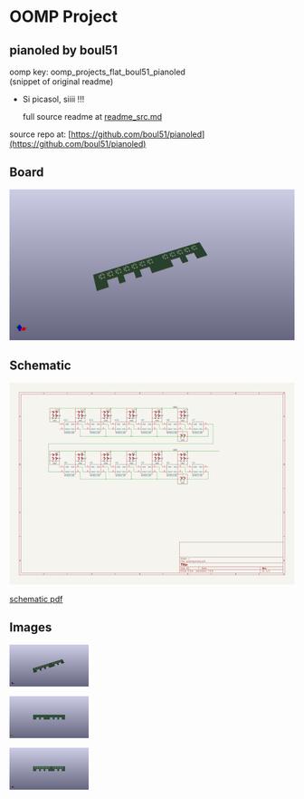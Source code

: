 # OOMP Project  
## pianoled  by boul51  
  
oomp key: oomp_projects_flat_boul51_pianoled  
(snippet of original readme)  
  
- Si picasol, siiii !!!  
  
  full source readme at [readme_src.md](readme_src.md)  
  
source repo at: [https://github.com/boul51/pianoled](https://github.com/boul51/pianoled)  
## Board  
  
[![working_3d.png](working_3d_600.png)](working_3d.png)  
## Schematic  
  
[![working_schematic.png](working_schematic_600.png)](working_schematic.png)  
  
[schematic pdf](working_schematic.pdf)  
## Images  
  
[![working_3d.png](working_3d_140.png)](working_3d.png)  
  
[![working_3d_back.png](working_3d_back_140.png)](working_3d_back.png)  
  
[![working_3d_front.png](working_3d_front_140.png)](working_3d_front.png)  
